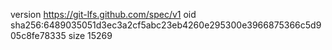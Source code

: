 version https://git-lfs.github.com/spec/v1
oid sha256:6489035051d3ec3a2cf5abc23eb4260e295300e3966875366c5d905c8fe78335
size 15269
